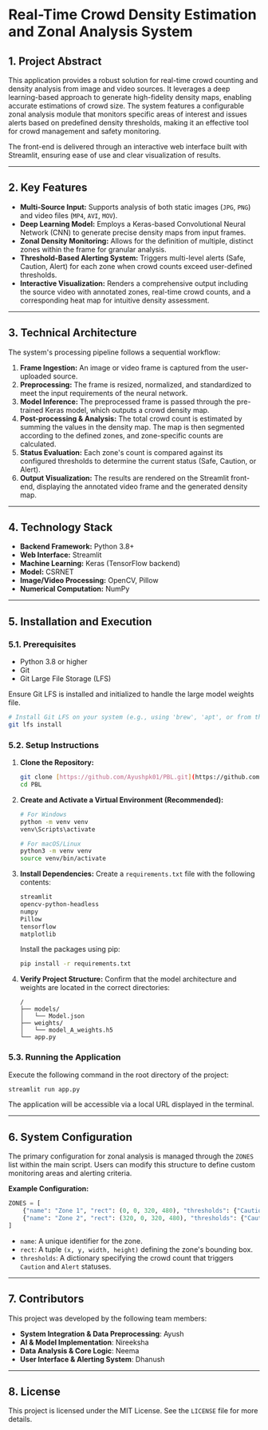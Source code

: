 # Real-Time Crowd Density Estimation and Zonal Analysis System

## 1. Project Abstract

This application provides a robust solution for real-time crowd counting and density analysis from image and video sources. It leverages a deep learning-based approach to generate high-fidelity density maps, enabling accurate estimations of crowd size. The system features a configurable zonal analysis module that monitors specific areas of interest and issues alerts based on predefined density thresholds, making it an effective tool for crowd management and safety monitoring.

The front-end is delivered through an interactive web interface built with Streamlit, ensuring ease of use and clear visualization of results.

***

## 2. Key Features

-   **Multi-Source Input:** Supports analysis of both static images (`JPG`, `PNG`) and video files (`MP4`, `AVI`, `MOV`).
-   **Deep Learning Model:** Employs a Keras-based Convolutional Neural Network (CNN) to generate precise density maps from input frames.
-   **Zonal Density Monitoring:** Allows for the definition of multiple, distinct zones within the frame for granular analysis.
-   **Threshold-Based Alerting System:** Triggers multi-level alerts (Safe, Caution, Alert) for each zone when crowd counts exceed user-defined thresholds.
-   **Interactive Visualization:** Renders a comprehensive output including the source video with annotated zones, real-time crowd counts, and a corresponding heat map for intuitive density assessment.

***

## 3. Technical Architecture

The system's processing pipeline follows a sequential workflow:

1.  **Frame Ingestion:** An image or video frame is captured from the user-uploaded source.
2.  **Preprocessing:** The frame is resized, normalized, and standardized to meet the input requirements of the neural network.
3.  **Model Inference:** The preprocessed frame is passed through the pre-trained Keras model, which outputs a crowd density map.
4.  **Post-processing & Analysis:** The total crowd count is estimated by summing the values in the density map. The map is then segmented according to the defined zones, and zone-specific counts are calculated.
5.  **Status Evaluation:** Each zone's count is compared against its configured thresholds to determine the current status (Safe, Caution, or Alert).
6.  **Output Visualization:** The results are rendered on the Streamlit front-end, displaying the annotated video frame and the generated density map.

***

## 4. Technology Stack

-   **Backend Framework:** Python 3.8+
-   **Web Interface:** Streamlit
-   **Machine Learning:** Keras (TensorFlow backend)
-   **Model:** CSRNET
-   **Image/Video Processing:** OpenCV, Pillow
-   **Numerical Computation:** NumPy

***

## 5. Installation and Execution

### 5.1. Prerequisites

-   Python 3.8 or higher
-   Git
-   Git Large File Storage (LFS)

Ensure Git LFS is installed and initialized to handle the large model weights file.
```bash
# Install Git LFS on your system (e.g., using 'brew', 'apt', or from the official website)
git lfs install
```

### 5.2. Setup Instructions

1.  **Clone the Repository:**
    ```bash
    git clone [https://github.com/Ayushpk01/PBL.git](https://github.com/your-username/PBL.git)
    cd PBL
    ```

2.  **Create and Activate a Virtual Environment (Recommended):**
    ```bash
    # For Windows
    python -m venv venv
    venv\Scripts\activate

    # For macOS/Linux
    python3 -m venv venv
    source venv/bin/activate
    ```

3.  **Install Dependencies:**
    Create a `requirements.txt` file with the following contents:
    ```txt
    streamlit
    opencv-python-headless
    numpy
    Pillow
    tensorflow
    matplotlib
    ```
    Install the packages using pip:
    ```bash
    pip install -r requirements.txt
    ```

4.  **Verify Project Structure:**
    Confirm that the model architecture and weights are located in the correct directories:
    ```
    /
    ├── models/
    │   └── Model.json
    ├── weights/
    │   └── model_A_weights.h5
    └── app.py
    ```

### 5.3. Running the Application

Execute the following command in the root directory of the project:
```bash
streamlit run app.py
```
The application will be accessible via a local URL displayed in the terminal.

***

## 6. System Configuration

The primary configuration for zonal analysis is managed through the `ZONES` list within the main script. Users can modify this structure to define custom monitoring areas and alerting criteria.

**Example Configuration:**
```python
ZONES = [
    {"name": "Zone 1", "rect": (0, 0, 320, 480), "thresholds": {"Caution": 10, "Alert": 20}},
    {"name": "Zone 2", "rect": (320, 0, 320, 480), "thresholds": {"Caution": 15, "Alert": 25}},
]
```
-   `name`: A unique identifier for the zone.
-   `rect`: A tuple `(x, y, width, height)` defining the zone's bounding box.
-   `thresholds`: A dictionary specifying the crowd count that triggers `Caution` and `Alert` statuses.

***

## 7. Contributors

This project was developed by the following team members:

-   **System Integration & Data Preprocessing**: Ayush
-   **AI & Model Implementation**: Nireeksha
-   **Data Analysis & Core Logic**: Neema
-   **User Interface & Alerting System**: Dhanush

***

## 8. License

This project is licensed under the MIT License. See the `LICENSE` file for more details.
